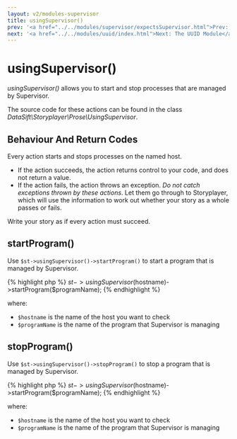 ```yaml
---
layout: v2/modules-supervisor
title: usingSupervisor()
prev: '<a href="../../modules/supervisor/expectsSupervisor.html">Prev: expectsSupervisor()</a>'
next: '<a href="../../modules/uuid/index.html">Next: The UUID Module</a>'
---
```


# usingSupervisor()

_usingSupervisor()_ allows you to start and stop processes that are managed by Supervisor.

The source code for these actions can be found in the class _DataSift\Storyplayer\Prose\UsingSupervisor_.

## Behaviour And Return Codes

Every action starts and stops processes on the named host.

* If the action succeeds, the action returns control to your code, and does not return a value.
* If the action fails, the action throws an exception.  _Do not catch exceptions thrown by these actions_.  Let them go through to Storyplayer, which will use the information to work out whether your story as a whole passes or fails.

Write your story as if every action must succeed.

## startProgram()

Use `$st->usingSupervisor()->startProgram()` to start a program that is managed by Supervisor.

{% highlight php %}
$st->usingSupervisor($hostname)->startProgram($programName);
{% endhighlight %}

where:

* `$hostname` is the name of the host you want to check
* `$programName` is the name of the program that Supervisor is managing

## stopProgram()

Use `$st->usingSupervisor()->stopProgram()` to stop a program that is managed by Supervisor.

{% highlight php %}
$st->usingSupervisor($hostname)->startProgram($programName);
{% endhighlight %}

where:

* `$hostname` is the name of the host you want to check
* `$programName` is the name of the program that Supervisor is managing